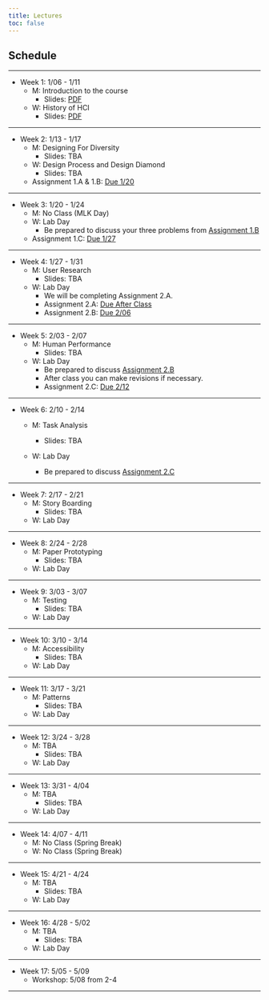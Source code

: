 ```yaml
---
title: Lectures
toc: false
---
```


## Schedule

---

- Week 1: 1/06 - 1/11
  - M: Introduction to the course
    - Slides: [PDF](includes/lectures/0-introduction.pdf)
  - W: History of HCI
    - Slides: [PDF](includes/lectures/1-history.pdf)

---

- Week 2: 1/13 - 1/17
  - M: Designing For Diversity
    - Slides: TBA
  - W: Design Process and Design Diamond
    - Slides: TBA
  - Assignment 1.A & 1.B: [Due 1/20](mini-project.html#project-proposal)

---

- Week 3: 1/20 - 1/24
  - M: No Class (MLK Day)
  - W: Lab Day
    - Be prepared to discuss your three problems from [Assignment 1.B](mini-project.html#assignment-1.b-problem-proposal)
  - Assignment 1.C: [Due 1/27](mini-project.html#project-proposal)

---

- Week 4: 1/27 - 1/31
  - M: User Research
    - Slides: TBA
  - W: Lab Day
    - We will be completing Assignment 2.A.
    - Assignment 2.A: [Due After Class](mini-project.html#assignment-2.a-planning-design-research)
    - Assignment 2.B: [Due 2/06](mini-project.html#assignment-2.b-initial-plan-for-design-research)

---

- Week 5: 2/03 - 2/07
  - M: Human Performance
    - Slides: TBA
  - W: Lab Day
    - Be prepared to discuss [Assignment 2.B](mini-project.html#assignment-2.b-initial-plan-for-design-research) 
    - After class you can make revisions if necessary.
    - Assignment 2.C: [Due 2/12](mini-project.html#assignment-2.c-starting-your-design-research)

---

- Week 6: 2/10 - 2/14
  - M: Task Analysis
    - Slides: TBA

  - W: Lab Day
    - Be prepared to discuss [Assignment 2.C](mini-project.html#assignment-2.c-starting-your-design-research)

---

- Week 7: 2/17 - 2/21
  - M: Story Boarding
    - Slides: TBA
  - W: Lab Day

---

- Week 8: 2/24 - 2/28
  - M: Paper Prototyping
    - Slides: TBA
  - W: Lab Day

---

- Week 9: 3/03 - 3/07
  - M: Testing
    - Slides: TBA
  - W: Lab Day

---

- Week 10: 3/10 - 3/14
  - M: Accessibility
    - Slides: TBA
  - W: Lab Day

---

- Week 11: 3/17 - 3/21
  - M: Patterns
    - Slides: TBA
  - W: Lab Day

---

- Week 12: 3/24 - 3/28
  - M: TBA
    - Slides: TBA
  - W: Lab Day

---

- Week 13: 3/31 - 4/04
  - M: TBA
    - Slides: TBA 
  - W: Lab Day

---

- Week 14: 4/07 - 4/11
  - M: No Class (Spring Break)
  - W: No Class (Spring Break)

---

- Week 15: 4/21 - 4/24
  - M: TBA
    - Slides: TBA
  - W: Lab Day

---

- Week 16: 4/28 - 5/02
  - M: TBA
    - Slides: TBA
  - W: Lab Day

---

- Week 17: 5/05 - 5/09
  - Workshop: 5/08 from 2-4

---